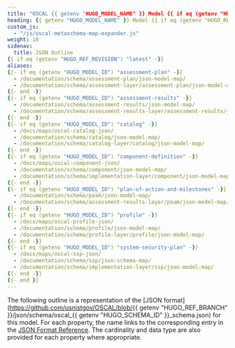 ```yaml
---
title: "OSCAL {{ getenv "HUGO_MODEL_NAME" }} Model {{ if eq (getenv "HUGO_REF_VERSION") "develop" }}Development Snapshot{{ else }}v{{ getenv "HUGO_REF_VERSION" }}{{ end }} JSON Format Outline"
heading: {{ getenv "HUGO_MODEL_NAME" }} Model {{ if eq (getenv "HUGO_REF_VERSION") "develop" }}Development Snapshot{{ else }}v{{ getenv "HUGO_REF_VERSION" }}{{ end }} JSON Format Outline
custom_js:
  - "/js/oscal-metaschema-map-expander.js"
weight: 10
sidenav:
  title: JSON Outline
{{ if eq (getenv "HUGO_REF_REVISION") "latest" -}}
aliases:
{{- if eq (getenv "HUGO_MODEL_ID") "assessment-plan" -}}
  - /documentation/schema/assessment-plan/json-model-map/
  - /documentation/schema/assessment-layer/assessment-plan/json-model-map/
{{- end -}}
{{- if eq (getenv "HUGO_MODEL_ID") "assessment-results" -}}
  - /documentation/schema/assessment-results/json-model-map/
  - /documentation/schema/assessment-results-layer/assessment-results/json-model-map/
{{- end -}}
{{- if eq (getenv "HUGO_MODEL_ID") "catalog" -}}
  - /docs/maps/oscal-catalog-json/
  - /documentation/schema/catalog/json-model-map/
  - /documentation/schema/catalog-layer/catalog/json-model-map/
{{- end -}}
{{- if eq (getenv "HUGO_MODEL_ID") "component-definition" -}}
  - /docs/maps/oscal-component-json/
  - /documentation/schema/component/json-model-map/
  - /documentation/schema/implementation-layer/component/json-model-map/
{{- end -}}
{{- if eq (getenv "HUGO_MODEL_ID") "plan-of-action-and-milestones" -}}
  - /documentation/schema/poam/json-model-map/
  - /documentation/schema/assessment-results-layer/poam/json-model-map/
{{- end -}}
{{- if eq (getenv "HUGO_MODEL_ID") "profile" -}}
  - /docs/maps/oscal-profile-json/
  - /documentation/schema/profile/json-model-map/
  - /documentation/schema/profile-layer/profile/json-model-map/
{{- end -}}
{{- if eq (getenv "HUGO_MODEL_ID") "system-security-plan" -}}
  - /docs/maps/oscal-ssp-json/
  - /documentation/schema/ssp/json-schema-map/
  - /documentation/schema/implementation-layer/ssp/json-model-map/
{{- end -}}
{{- end }}
---
```


The following outline is a representation of the [JSON format](https://github.com/usnistgov/OSCAL/blob/{{ getenv "HUGO_REF_BRANCH" }}/json/schema/oscal_{{ getenv "HUGO_SCHEMA_ID" }}_schema.json) for this model. For each property, the name links to the corresponding entry in the [JSON Format Reference](../json-reference/). The cardinality and data type are also provided for each property where appropriate.

<!-- DO NOT REMOVE. Generated text below -->
